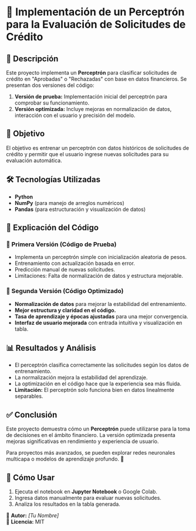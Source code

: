 # 📌 Implementación de un Perceptrón para la Evaluación de Solicitudes de Crédito

## 📖 Descripción  
Este proyecto implementa un **Perceptrón** para clasificar solicitudes de crédito en "Aprobadas" o "Rechazadas" con base en datos financieros. Se presentan dos versiones del código:  
1. **Versión de prueba:** Implementación inicial del perceptrón para comprobar su funcionamiento.  
2. **Versión optimizada:** Incluye mejoras en normalización de datos, interacción con el usuario y precisión del modelo.  

## 🎯 Objetivo  
El objetivo es entrenar un perceptrón con datos históricos de solicitudes de crédito y permitir que el usuario ingrese nuevas solicitudes para su evaluación automática.  

## 🛠️ Tecnologías Utilizadas  
- **Python**  
- **NumPy** (para manejo de arreglos numéricos)  
- **Pandas** (para estructuración y visualización de datos)  

## 📌 Explicación del Código  
### 🔹 Primera Versión (Código de Prueba)  
- Implementa un perceptrón simple con inicialización aleatoria de pesos.  
- Entrenamiento con actualización basada en error.  
- Predicción manual de nuevas solicitudes.  
- Limitaciones: Falta de normalización de datos y estructura mejorable.  

### 🔹 Segunda Versión (Código Optimizado)  
- **Normalización de datos** para mejorar la estabilidad del entrenamiento.  
- **Mejor estructura y claridad en el código.**  
- **Tasa de aprendizaje y épocas ajustadas** para una mejor convergencia.  
- **Interfaz de usuario mejorada** con entrada intuitiva y visualización en tabla.  

## 📊 Resultados y Análisis  
- El perceptrón clasifica correctamente las solicitudes según los datos de entrenamiento.  
- La normalización mejora la estabilidad del aprendizaje.  
- La optimización en el código hace que la experiencia sea más fluida.  
- **Limitación:** El perceptrón solo funciona bien en datos linealmente separables.  

## ✅ Conclusión  
Este proyecto demuestra cómo un **Perceptrón** puede utilizarse para la toma de decisiones en el ámbito financiero. La versión optimizada presenta mejoras significativas en rendimiento y experiencia de usuario.  

Para proyectos más avanzados, se pueden explorar redes neuronales multicapa o modelos de aprendizaje profundo. 🚀  

## 🚀 Cómo Usar  
1. Ejecuta el notebook en **Jupyter Notebook** o Google Colab.  
2. Ingresa datos manualmente para evaluar nuevas solicitudes.  
3. Analiza los resultados en la tabla generada.  

📌 **Autor:** *[Tu Nombre]*  
📌 **Licencia:** MIT  

